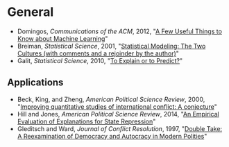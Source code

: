 # General

 - Domingos, *Communications of the ACM*, 2012, "[A Few Useful Things to Know about Machine Learning](http://homes.cs.washington.edu/~pedrod/papers/cacm12.pdf)"
 - Breiman, *Statistical Science*, 2001, "[Statistical Modeling: The Two Cultures (with comments and a rejoinder by the author)](http://zmjones.com/static/statistical-learning/breiman-ss-2001.pdf)"
 - Galit, *Statistical Science*, 2010, "[To Explain or to Predict?](http://projecteuclid.org/download/pdfview_1/euclid.ss/1294167961)"

## Applications

 - Beck, King, and Zheng, *American Political Science Review*, 2000, "[Improving quantitative studies of international conflict: A conjecture](http://zmjones.com/static/statistical-learning/beck-apsr-2000.pdf)"
 - Hill and Jones, *American Political Science Review*, 2014, "[An Empirical Evaluation of Explanations for State Repression](http://zmjones.com/static/papers/eeesr_manuscript.pdf)"
 - Gleditsch and Ward, *Journal of Conflict Resolution*, 1997, "[Double Take: A Reexamination of Democracy and Autocracy in Modern Polities](http://zmjones.com/static/statistical-learning/gleditsch-jcr-1997.pdf)"
